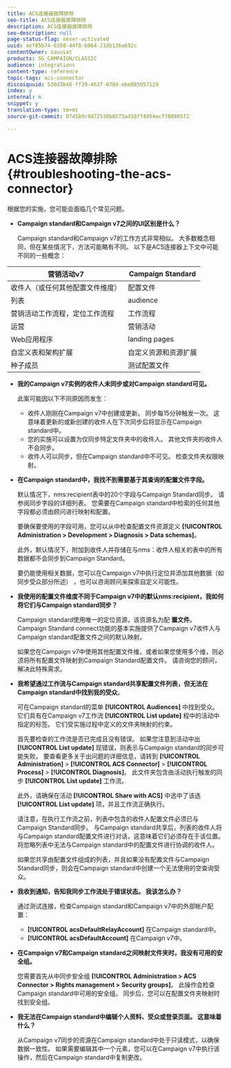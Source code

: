```yaml
---
title: ACS连接器故障排除
seo-title: ACS连接器故障排除
description: ACS连接器故障排除
seo-description: null
page-status-flag: never-activated
uuid: aef85b74-0388-44f8-b864-21db136a692c
contentOwner: sauviat
products: SG_CAMPAIGN/CLASSIC
audience: integrations
content-type: reference
topic-tags: acs-connector
discoiquuid: 538d3b48-ff39-463f-878d-ebe085057129
index: y
internal: n
snippet: y
translation-type: tm+mt
source-git-commit: 0745b9c9d72538b8573ad18ff4054ecf788905f2

---
```



# ACS连接器故障排除{#troubleshooting-the-acs-connector}

根据您的实施，您可能会面临几个常见问题。

* **Campaign standard和Campaign v7之间的UI区别是什么？**

   Campaign standard和Campaign v7的工作方式非常相似。 大多数概念相同，但在某些情况下，方法可能略有不同。 以下是ACS连接器上下文中可能不同的一些概念：

<table> 
 <thead> 
  <tr> 
   <th> 营销活动v7<br /> </th> 
   <th> Campaign Standard<br /> </th> 
  </tr> 
 </thead> 
 <tbody> 
  <tr> 
   <td> 收件人（或任何其他配置文件维度）<br /> </td> 
   <td> 配置文件<br /> </td> 
  </tr> 
  <tr> 
   <td> 列表<br /> </td> 
   <td> audience<br /> </td> 
  </tr> 
  <tr> 
   <td> 营销活动工作流程，定位工作流程<br /> </td> 
   <td> 工作流程<br /> </td> 
  </tr> 
  <tr> 
   <td> 运营<br /> </td> 
   <td> 营销活动<br /> </td> 
  </tr> 
  <tr> 
   <td> Web应用程序<br /> </td> 
   <td> landing pages<br /> </td> 
  </tr> 
  <tr> 
   <td> 自定义表和架构扩展<br /> </td> 
   <td> 自定义资源和资源扩展<br /> </td> 
  </tr> 
  <tr> 
   <td> 种子成员<br /> </td> 
   <td> 测试配置文件<br /> </td> 
  </tr> 
 </tbody> 
</table>

* **我的Campaign v7实例的收件人未同步或对Campaign standard可见。**

   此案可能因以下不同原因而发生：

   * 收件人刚刚在Campaign v7中创建或更新。 同步每15分钟触发一次。 这意味着更新的或新创建的收件人在下次同步后将显示在Campaign standard中。
   * 您的实施可以设置为仅同步特定文件夹中的收件人。 其他文件夹的收件人不会同步。
   * 收件人可以同步，但在Campaign standard中不可见。 检查文件夹权限映射。

* **在Campaign standard中，我找不到需要基于其查询的配置文件字段。**

   默认情况下，nms:recipient表中的20个字段与Campaign Standard同步。 请参阅同步字段的详细列表。 您需要在Campaign standard中检索的任何其他字段都必须由顾问进行映射和配置。

   要确保要使用的字段可用，您可以从中检查配置文件资源定义 **[!UICONTROL Administration > Development > Diagnosis > Data schemas]**。

   此外，默认情况下，附加到收件人并存储在与nms：收件人相关的表中的所有数据都不会同步到Campaign Standard。

   要仍能使用相关数据，您可以在Campaign v7中执行定位并添加其他数据（如同步受众部分所述） [](../../integrations/using/synchronizing-audiences.md) ，也可以咨询顾问来探索自定义可能性。

* **我使用的配置文件维度不同于Campaign v7中的默认nms:recipient，我如何将它们与Campaign standard同步？**

   Campaign standard使用唯一的定位资源，该资源名为配 **置文件**。 Campaign Standard connect功能的基本实施提供了Campaign v7收件人与Campaign standard配置文件之间的默认映射。

   如果您在Campaign v7中使用其他配置文件维，或者如果您使用多个维，则必须将所有配置文件映射到Campaign Standard配置文件。 请咨询您的顾问，解决此特殊需求。

* **我希望通过工作流与Campaign standard共享配置文件列表，但无法在Campaign standard中找到我的受众**。

   可在Campaign standard的菜单 **[!UICONTROL Audiences]** 中找到受众。 它们具有在Campaign v7工作流 **[!UICONTROL List update]** 程中的活动中指定的标签。 它们受实施过程中定义的文件夹映射的约束。

   首先要检查的工作流是否已完成且没有错误。 如果您注意到活动中出 **[!UICONTROL List update]** 现错误，则表示与Campaign standard的同步可能失败。 要查看更多关于出问题的详细信息，请转到 **[!UICONTROL Administration]** > **[!UICONTROL ACS Connector]** > **[!UICONTROL Process]** > **[!UICONTROL Diagnosis]**。 此文件夹包含由活动执行触发的同步 **[!UICONTROL List update]** 工作流。

   此外，请确保在活动 **[!UICONTROL Share with ACS]** 中选中了该选 **[!UICONTROL List update]** 项，并且工作流正确执行。

   请注意，在执行工作流之前，列表中包含的收件人配置文件必须已与Campaign Standard同步。 与Campaign standard共享后，列表的收件人将与Campaign standard配置文件进行对话，这意味着它们必须存在于该位置。 将忽略列表中无法与Campaign standard中的配置文件进行协调的收件人。

   如果您共享由配置文件组成的列表，并且如果没有配置文件与Campaign Standard同步，则会在Campaign standard中创建一个无法使用的空查询受众。

* **我收到通知，告知我同步工作流处于错误状态。 我该怎么办？**

   通过测试连接，检查Campaign standard和Campaign v7中的外部帐户配置：

   * **[!UICONTROL acsDefaultRelayAccount]** 在Campaign standard中。
   * **[!UICONTROL acsDefaultAccount]** 在Campaign v7中。

* **在Campaign v7和Campaign standard之间映射文件夹时，我没有可用的安全组。**

   您需要首先从中同步安全组 **[!UICONTROL Administration > ACS Connector > Rights management > Security groups]**。 此操作会检查Campaign standard中可用的安全组。 同步后，您可以在配置文件夹映射时找到安全组。

* **我无法在Campaign standard中编辑个人资料、受众或登录页面。 这意味着什么？**

   从Campaign v7同步的资源在Campaign standard中处于只读模式，以确保数据一致性。 如果需要编辑其中一个元素，您可以在Campaign v7中执行该操作，然后在Campaign standard中复制更改。

